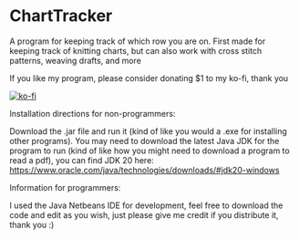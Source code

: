 # ChartTracker
A program for keeping track of which row you are on. First made for keeping track of knitting charts, but can also work with cross stitch patterns, weaving drafts, and more


If you like my program, please consider donating $1 to my ko-fi, thank you

[![ko-fi](https://ko-fi.com/img/githubbutton_sm.svg)](https://ko-fi.com/M4M1N95NH)

Installation directions for non-programmers:

  Download the .jar file and run it (kind of like you would a .exe for installing other programs).
  You may need to download the latest Java JDK for the program to run (kind of like how you might need to download a program to read a pdf), you can find JDK 20 here:       https://www.oracle.com/java/technologies/downloads/#jdk20-windows



Information for programmers:

  I used the Java Netbeans IDE for development, feel free to download the code and edit as you wish, just please give me credit if you distribute it, thank you :)


